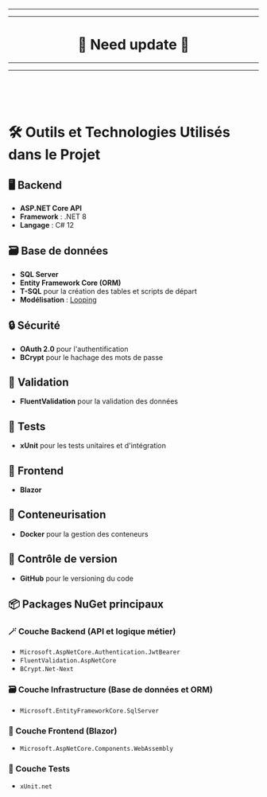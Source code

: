 ------
------
# <div align="center"> 🛑 Need update 🛑</div> 
------- 
------- 

<br>
<br>
<br>

# 🛠️ Outils et Technologies Utilisés dans le Projet

## 🖥️ Backend
- **ASP.NET Core API**  
- **Framework** : .NET 8  
- **Langage** : C# 12  

## 🗃️ Base de données
- **SQL Server**  
- **Entity Framework Core (ORM)**  
- **T-SQL** pour la création des tables et scripts de départ  
- **Modélisation** : [Looping](https://www.looping-mcd.fr)  

## 🔒 Sécurité
- **OAuth 2.0** pour l'authentification  
- **BCrypt** pour le hachage des mots de passe  

## 📏 Validation
- **FluentValidation** pour la validation des données  

## 🧪 Tests
- **xUnit** pour les tests unitaires et d'intégration  

## 🎨 Frontend
- **Blazor**  

## 🐳 Conteneurisation
- **Docker** pour la gestion des conteneurs  

## 🔄 Contrôle de version
- **GitHub** pour le versioning du code  

## 📦 Packages NuGet principaux

### 🪄 Couche Backend (API et logique métier)
- `Microsoft.AspNetCore.Authentication.JwtBearer`  
- `FluentValidation.AspNetCore`  
- `BCrypt.Net-Next`  

### 🗃️ Couche Infrastructure (Base de données et ORM)
- `Microsoft.EntityFrameworkCore.SqlServer`  

### 🎨 Couche Frontend (Blazor)
- `Microsoft.AspNetCore.Components.WebAssembly`  

### 🧪 Couche Tests
- `xUnit.net`

